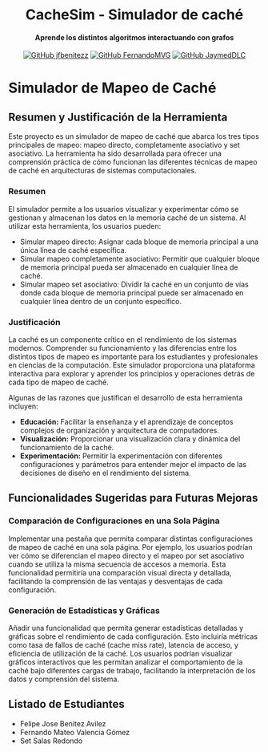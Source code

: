 <div align="center">
  <h1>
    CacheSim - Simulador de caché
  </h1>

<h4>
    Aprende los distintos algoritmos interactuando con grafos
  </h4>

[![GitHub jfbenitezz](https://img.shields.io/badge/by-fjbenitezz-purple)](https://github.com/fjbenitezz)
[![GitHub FernandoMVG](https://img.shields.io/badge/by-FernandoMVG-blue)](https://github.com/FernandoMVG)
[![GitHub JaymedDLC](https://img.shields.io/badge/by-JaymedDLC-green)](https://github.com/JaymedDLC)

</div>

# Simulador de Mapeo de Caché

## Resumen y Justificación de la Herramienta

Este proyecto es un simulador de mapeo de caché que abarca los tres tipos principales de mapeo: mapeo directo, completamente asociativo y set asociativo. La herramienta ha sido desarrollada para ofrecer una comprensión práctica de cómo funcionan las diferentes técnicas de mapeo de caché en arquitecturas de sistemas computacionales.

### Resumen

El simulador permite a los usuarios visualizar y experimentar cómo se gestionan y almacenan los datos en la memoria caché de un sistema. Al utilizar esta herramienta, los usuarios pueden:

- Simular mapeo directo: Asignar cada bloque de memoria principal a una única línea de caché específica.
- Simular mapeo completamente asociativo: Permitir que cualquier bloque de memoria principal pueda ser almacenado en cualquier línea de caché.
- Simular mapeo set asociativo: Dividir la caché en un conjunto de vías donde cada bloque de memoria principal puede ser almacenado en cualquier línea dentro de un conjunto específico.

### Justificación

La caché es un componente crítico en el rendimiento de los sistemas modernos. Comprender su funcionamiento y las diferencias entre los distintos tipos de mapeo es importante para los estudiantes y profesionales en ciencias de la computación. Este simulador proporciona una plataforma interactiva para explorar y aprender los principios y operaciones detrás de cada tipo de mapeo de caché.

Algunas de las razones que justifican el desarrollo de esta herramienta incluyen:

- **Educación:** Facilitar la enseñanza y el aprendizaje de conceptos complejos de organización y arquitectura de computadores.
- **Visualización:** Proporcionar una visualización clara y dinámica del funcionamiento de la caché.
- **Experimentación:** Permitir la experimentación con diferentes configuraciones y parámetros para entender mejor el impacto de las decisiones de diseño en el rendimiento del sistema.

## Funcionalidades Sugeridas para Futuras Mejoras

### Comparación de Configuraciones en una Sola Página

Implementar una pestaña que permita comparar distintas configuraciones de mapeo de caché en una sola página. Por ejemplo, los usuarios podrían ver cómo se diferencian el mapeo directo y el mapeo por set asociativo cuando se utiliza la misma secuencia de accesos a memoria. Esta funcionalidad permitiría una comparación visual directa y detallada, facilitando la comprensión de las ventajas y desventajas de cada configuración.

### Generación de Estadísticas y Gráficas

Añadir una funcionalidad que permita generar estadísticas detalladas y gráficas sobre el rendimiento de cada configuración. Esto incluiría métricas como tasa de fallos de caché (cache miss rate), latencia de acceso, y eficiencia de utilización de la caché. Los usuarios podrían visualizar gráficos interactivos que les permitan analizar el comportamiento de la caché bajo diferentes cargas de trabajo, facilitando la interpretación de los datos y comprensión del sistema.

## Listado de Estudiantes

- Felipe Jose Benitez Avilez
- Fernando Mateo Valencia Gómez
- Set Salas Redondo

